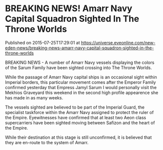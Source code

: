 # BREAKING NEWS! Amarr Navy Capital Squadron Sighted In The Throne Worlds
Published on 2015-07-25T17:29:01 at https://universe.eveonline.com/new-eden-news/breaking-news-amarr-navy-capital-squadron-sighted-in-the-throne-worlds

BREAKING NEWS - A number of Amarr Navy vessels displaying the colors of the Sarum Family have been sighted crossing into The Throne Worlds.

While the passage of Amarr Navy capital ships is an occasional sight within Imperial borders, this particular movement comes after the Emperor Family confirmed yesterday that Empress Jamyl Sarum I would personally visit the Mekhios Graveyard this weekend in the second high profile appearence she has made in as many weeks.

The vessels sighted are believed to be part of the Imperial Guard, the specialist taskforce within the Amarr Navy assigned to protect the ruler of the Empire. Eyewitnesses have confirmed that at least two Aeon class supercarriers have been sighted moving between Safizon and the heart of the Empire.

While their destination at this stage is still unconfirmed, it is believed that they are en-route to the system of Amarr.
